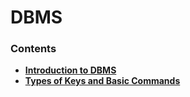 # DBMS

### Contents
- [**Introduction to DBMS**](1_intro_to_dbms/)
- [**Types of Keys and Basic Commands**](2_types_of_keys_and_basic_sql_commands/)